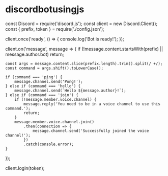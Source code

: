 # discordbotusingjs
const Discord = require('discord.js');
const client = new Discord.Client();
const { prefix, token } = require('./config.json');

client.once('ready', () => {
    console.log('Bot is ready!');
});

client.on('message', message => {
    if (!message.content.startsWith(prefix) || message.author.bot) return;

    const args = message.content.slice(prefix.length).trim().split(/ +/);
    const command = args.shift().toLowerCase();

    if (command === 'ping') {
        message.channel.send('Pong!');
    } else if (command === 'hello') {
        message.channel.send(`Hello ${message.author}!`);
    } else if (command === 'join') {
        if (!message.member.voice.channel) {
            message.reply('You need to be in a voice channel to use this command.');
            return;
        }
        message.member.voice.channel.join()
            .then(connection => {
                message.channel.send('Successfully joined the voice channel!');
            })
            .catch(console.error);
    }
});

client.login(token);
